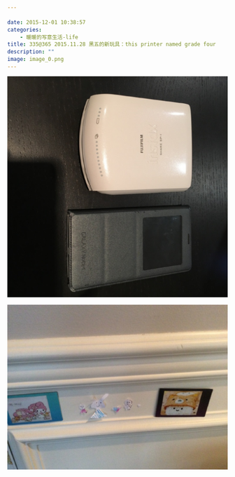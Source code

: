 ```yaml
---

date: 2015-12-01 10:38:57
categories:
    - 暖暖的写意生活-life
title: 335@365 2015.11.28 黑五的新玩具：this printer named grade four
description: ""
image: image_0.png
---
```


![](image_0.png)  
  
![](image_1.png)